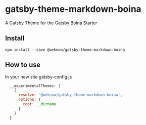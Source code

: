 # gatsby-theme-markdown-boina

A Gatsby Theme for the Gatsby Boina Starter

## Install

```shell
npm install --save @weknow/gatsby-theme-markdown-boina
```

## How to use

In your new site gatsby-config.js

```js
  __experimentalThemes: [
    {
      resolve: '@weknow/gatsby-theme-markdown-boina',
      options: {
        root: __dirname
      }
    }
  ]
```